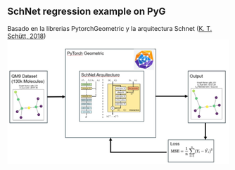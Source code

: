 ## SchNet regression example on PyG

Basado en la librerias PytorchGeometric y la arquitectura Schnet ([K. T. Schütt, 2018](https://doi.org/10.1063/1.5019779))
![image](https://github.com/pyF4all/ML4molecularSims/blob/regression/Notebooks/3_SchNet_Pyg/imgs/schnet_pyg.jpg?raw=true)
